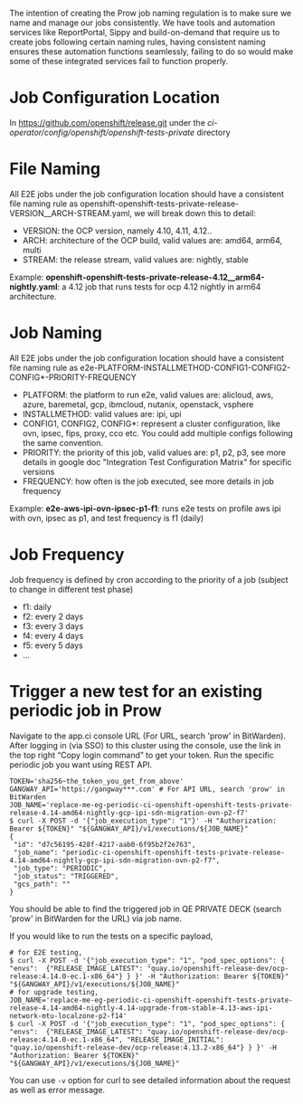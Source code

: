 The intention of creating the Prow job naming regulation is to make sure we name and manage our jobs consistently. We have tools and automation services like ReportPortal, Sippy and build-on-demand that require us to create jobs following certain naming rules, having consistent naming ensures these automation functions seamlessly, failing to do so would make some of these integrated services fail to function properly.

# Job Configuration Location
In https://github.com/openshift/release.git under the *ci-operator/config/openshift/openshift-tests-private* directory

# File Naming
All E2E jobs under the job configuration location should have a consistent file naming rule as openshift-openshift-tests-private-release-VERSION__ARCH-STREAM.yaml, we will break down this to detail:
- VERSION: the OCP version, namely 4.10, 4.11, 4.12..
- ARCH: architecture of the OCP build, valid values are: amd64, arm64, multi
- STREAM: the release stream, valid values are: nightly, stable

Example: **openshift-openshift-tests-private-release-4.12__arm64-nightly.yaml**: a 4.12 job that runs tests for ocp 4.12 nightly in arm64 architecture.


# Job Naming
All E2E jobs under the job configuration location should have a consistent file naming rule as e2e-PLATFORM-INSTALLMETHOD-CONFIG1-CONFIG2-CONFIG*-PRIORITY-FREQUENCY

- PLATFORM: the platform to run e2e, valid values are: alicloud, aws, azure, baremetal, gcp, ibmcloud, nutanix, openstack, vsphere
- INSTALLMETHOD: valid values are: ipi, upi
- CONFIG1, CONFIG2, CONFIG*: represent a cluster configuration, like ovn, ipsec, fips, proxy, cco etc. You could add multiple configs following the same convention.
- PRIORITY: the priority of this job, valid values are: p1, p2, p3, see more details in google doc "Integration Test Configuration Matrix" for specific versions
- FREQUENCY: how often is the job executed, see more details in job frequency

Example: **e2e-aws-ipi-ovn-ipsec-p1-f1**: runs e2e tests on profile aws ipi with ovn, ipsec as p1, and test frequency is f1 (daily)


# Job Frequency
Job frequency is defined by cron according to the priority of a job (subject to change in different test phase) 
- f1: daily
- f2: every 2 days
- f3: every 3 days
- f4: every 4 days
- f5: every 5 days
- ...


# Trigger a new test for an existing periodic job in Prow
Navigate to the app.ci console URL (For URL, search 'prow' in BitWarden). After logging in (via SSO) to this cluster using the console, use the link in the top right “Copy login command” to get your token.
Run the specific periodic job you want using REST API.
```
TOKEN='sha256~the_token_you_get_from_above'
GANGWAY_API='https://gangway***.com' # For API URL, search 'prow' in BitWarden
JOB_NAME='replace-me-eg-periodic-ci-openshift-openshift-tests-private-release-4.14-amd64-nightly-gcp-ipi-sdn-migration-ovn-p2-f7'
$ curl -X POST -d '{"job_execution_type": "1"}' -H "Authorization: Bearer ${TOKEN}" "${GANGWAY_API}/v1/executions/${JOB_NAME}"
{
 "id": "d7c56195-428f-4217-aab0-6f95b2f2e763",
 "job_name": "periodic-ci-openshift-openshift-tests-private-release-4.14-amd64-nightly-gcp-ipi-sdn-migration-ovn-p2-f7",
 "job_type": "PERIODIC",
 "job_status": "TRIGGERED",
 "gcs_path": ""
}
```
You should be able to find the triggered job in QE PRIVATE DECK (search 'prow' in BitWarden for the URL) via job name.

If you would like to run the tests on a specific payload,
```
# for E2E testing,
$ curl -X POST -d '{"job_execution_type": "1", "pod_spec_options": { "envs":  {"RELEASE_IMAGE_LATEST": "quay.io/openshift-release-dev/ocp-release:4.14.0-ec.1-x86_64"} } }' -H "Authorization: Bearer ${TOKEN}" "${GANGWAY_API}/v1/executions/${JOB_NAME}"
# for upgrade testing,
JOB_NAME='replace-me-eg-periodic-ci-openshift-openshift-tests-private-release-4.14-amd64-nightly-4.14-upgrade-from-stable-4.13-aws-ipi-network-mtu-localzone-p2-f14'
$ curl -X POST -d '{"job_execution_type": "1", "pod_spec_options": { "envs":  {"RELEASE_IMAGE_LATEST": "quay.io/openshift-release-dev/ocp-release:4.14.0-ec.1-x86_64", "RELEASE_IMAGE_INITIAL": "quay.io/openshift-release-dev/ocp-release:4.13.2-x86_64"} } }' -H "Authorization: Bearer ${TOKEN}" "${GANGWAY_API}/v1/executions/${JOB_NAME}"
```
You can use `-v` option for curl to see detailed information about the request as well as error message.

